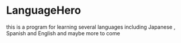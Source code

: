 # LanguageHero
this is a program for learning several languages including Japanese , Spanish and English and maybe more to come
